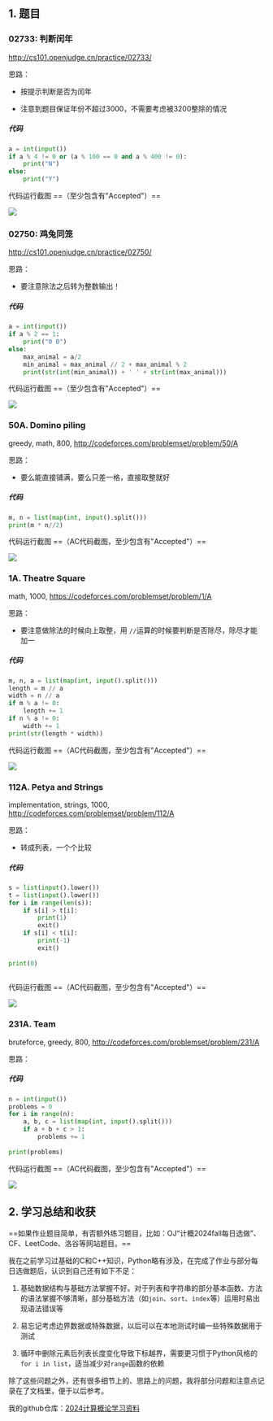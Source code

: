## 1. 题目

### 02733: 判断闰年

http://cs101.openjudge.cn/practice/02733/

思路：

- 按提示判断是否为闰年

- 注意到题目保证年份不超过3000，不需要考虑被3200整除的情况

##### 代码

```python
a = int(input())
if a % 4 != 0 or (a % 100 == 0 and a % 400 != 0):
    print("N")
else:
    print("Y")
```

代码运行截图 ==（至少包含有"Accepted"）==

![](D:\My_Files\Python\pics\OJ-02733.png)

### 02750: 鸡兔同笼

http://cs101.openjudge.cn/practice/02750/

思路：

- 要注意除法之后转为整数输出！

##### 代码

```python
a = int(input())
if a % 2 == 1:
	print("0 0")
else:
	max_animal = a/2
	min_animal = max_animal // 2 + max_animal % 2  
	print(str(int(min_animal)) + ' ' + str(int(max_animal)))
```

代码运行截图 ==（至少包含有"Accepted"）==

![](D:\My_Files\Python\pics\OJ-02750.png)

### 50A. Domino piling

greedy, math, 800, http://codeforces.com/problemset/problem/50/A

思路：

- 要么能直接铺满，要么只差一格，直接取整就好

##### 代码

```python
m, n = list(map(int, input().split()))
print(m * n//2)
```

代码运行截图 ==（AC代码截图，至少包含有"Accepted"）==

![](D:\My_Files\Python\pics\CF-50A.png)

### 1A. Theatre Square

math, 1000, https://codeforces.com/problemset/problem/1/A

思路：

- 要注意做除法的时候向上取整，用 `//`运算的时候要判断是否除尽，除尽才能加一

##### 代码

```python
m, n, a = list(map(int, input().split()))
length = m // a
width = n // a
if m % a != 0:
	length += 1
if n % a != 0:
	width += 1
print(str(length * width))
```

代码运行截图 ==（AC代码截图，至少包含有"Accepted"）==

![](D:\My_Files\Python\pics\CF-1A.png)

### 112A. Petya and Strings

implementation, strings, 1000, http://codeforces.com/problemset/problem/112/A

思路：

- 转成列表，一个个比较

##### 代码

```python
s = list(input().lower())
t = list(input().lower())
for i in range(len(s)):
	if s[i] > t[i]:
		print(1)
		exit()
	if s[i] < t[i]:
		print(-1)
		exit()
 
print(0)
 
```

代码运行截图 ==（AC代码截图，至少包含有"Accepted"）==

![](D:\My_Files\Python\pics\CF-112A.png)

### 231A. Team

bruteforce, greedy, 800, http://codeforces.com/problemset/problem/231/A

思路：

##### 代码

```python
n = int(input())
problems = 0
for i in range(n):
	a, b, c = list(map(int, input().split()))
	if a + b + c > 1:
		problems += 1
 
print(problems)
```

代码运行截图 ==（AC代码截图，至少包含有"Accepted"）==

![](D:\My_Files\Python\pics\CF-231A.png)

## 2. 学习总结和收获

==如果作业题目简单，有否额外练习题目，比如：OJ“计概2024fall每日选做”、CF、LeetCode、洛谷等网站题目。==



我在之前学习过基础的C和C++知识，Python略有涉及，在完成了作业与部分每日选做题后，认识到自己还有如下不足：

1. 基础数据结构与基础方法掌握不好。对于列表和字符串的部分基本函数、方法的语法掌握不够清晰，部分基础方法（如`join`、`sort`、`index`等）运用时易出现语法错误等

2. 易忘记考虑边界数据或特殊数据，以后可以在本地测试时编一些特殊数据用于测试

3. 循环中删除元素后列表长度变化导致下标越界，需要更习惯于Python风格的`for i in list`，适当减少对`range`函数的依赖



除了这些问题之外，还有很多细节上的、思路上的问题，我将部分问题和注意点记录在了文档里，便于以后参考。



我的github仓库：[2024计算概论学习资料](https://github.com/Chaltinlen/PKUcs2024)
